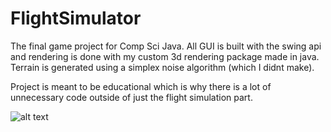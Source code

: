 # FlightSimulator
The final game project for Comp Sci Java. 
All GUI is built with the swing api and rendering is done with my custom 3d rendering package made in java. 
Terrain is generated using a simplex noise algorithm (which I didnt make). 

Project is meant to be educational which is why there is a lot of unnecessary code outside of just the flight simulation part.  

![alt text](https://cdn.discordapp.com/attachments/903515599097954354/1008139352997638195/unknown.png)
